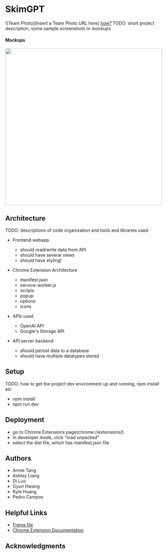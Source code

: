 # SkimGPT

![Team Photo](Insert a Team Photo URL here)
[*how?*](https://help.github.com/articles/about-readmes/#relative-links-and-image-paths-in-readme-files)
TODO: short project description, some sample screenshots or mockups

#### Mockups
<img src="https://hackmd.io/_uploads/HkkgYozr2.png" width="500" />


## Architecture

TODO:  descriptions of code organization and tools and libraries used
- Frontend webapp
    - should read/write data from API
    - should have several views
    - should have styling!

- Chrome Extension Architecture
    - manifest.json
    - service-worker.js
    - scripts
    - popup
    - options
    - icons 

- APIs used
    - OpenAI API
    - Google's Storage API

- API server backend
    - should persist data to a database
    - should have multiple datatypes stored


## Setup

TODO: how to get the project dev environment up and running, npm install etc
- npm install
- npm run dev

## Deployment

- go to Chrome Extensions page(chrome://extensions/)
- In developer mode, click "load unpacked"
- select the dist file, which has manifest.json file

## Authors

- Annie Tang
- Ashley Liang
- Di Luo
- Gyuri Hwang
- Kyle Huang
- Pedro Campos

## Helpful Links
- [Figma file](https://www.figma.com/file/D2RiAV9YWDM20AmD7uoDOv/Mockups?type=design&node-id=3%3A2&t=VXWciuczTsUaGeep-1)
- [Chrome Extension Documentation](https://developer.chrome.com/docs/extensions/mv3/getstarted/)

## Acknowledgments
